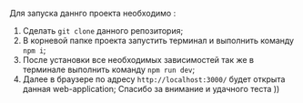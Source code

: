 Для запуска даннго проекта необходимо :
1) Сделать `git clone` данного репозитория;
2) В корневой папке проекта запустить терминал и выполнить команду `npm i`;
3) После установки все необходимых зависимостей так же в терминале выполнить команду `npm run dev`;
4) Далее в браузере по адресу `http://localhost:3000/` будет открыта данная web-application;
Спасибо за внимание и удачного теста ))
